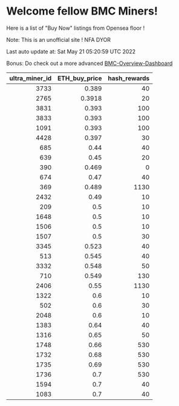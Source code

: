 # Welcome fellow BMC Miners!
Here is a list of "Buy Now" listings from Opensea floor !

Note: This is an unofficial site ! NFA DYOR

Last auto update at: Sat May 21 05:20:59 UTC 2022

Bonus: Do check out a more advanced [BMC-Overview-Dashboard](https://dune.com/defifunk/BMC-Overview-Dashboard)


|   ultra_miner_id |   ETH_buy_price |   hash_rewards |
|-----------------:|----------------:|---------------:|
|             3733 |          0.389  |             40 |
|             2765 |          0.3918 |             20 |
|             3831 |          0.393  |            100 |
|             3833 |          0.393  |            100 |
|             1091 |          0.393  |            100 |
|             4428 |          0.397  |             30 |
|              685 |          0.44   |             40 |
|              639 |          0.45   |             20 |
|              390 |          0.469  |              0 |
|              674 |          0.47   |             40 |
|              369 |          0.489  |           1130 |
|             2432 |          0.49   |             10 |
|              209 |          0.5    |             10 |
|             1648 |          0.5    |             10 |
|             1506 |          0.5    |             10 |
|             1507 |          0.5    |             30 |
|             3345 |          0.523  |             40 |
|              513 |          0.545  |             40 |
|             3332 |          0.548  |             50 |
|              710 |          0.549  |            130 |
|             2406 |          0.55   |           1130 |
|             1322 |          0.6    |             10 |
|              502 |          0.6    |             30 |
|             2048 |          0.6    |             10 |
|             1383 |          0.64   |             40 |
|             1316 |          0.65   |             50 |
|             1748 |          0.66   |            530 |
|             1732 |          0.68   |            530 |
|             1735 |          0.69   |            530 |
|             1736 |          0.7    |            530 |
|             1594 |          0.7    |             40 |
|             1083 |          0.7    |             40 |